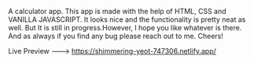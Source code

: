 A calculator app. This app is made with the help of HTML, CSS and VANILLA JAVASCRIPT. It looks nice and the functionality is pretty neat as well. But It is still in progress.However, I hope you like whatever is there. And as always if you find any bug please reach out to me. Cheers!

Live Preview ---> https://shimmering-yeot-747306.netlify.app/